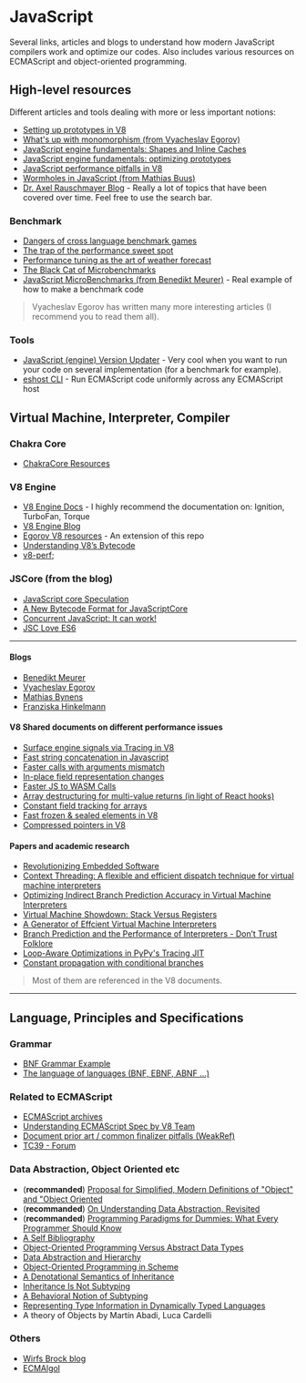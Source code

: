 # JavaScript
Several links, articles and blogs to understand how modern JavaScript compilers work and optimize our codes. Also includes various resources on ECMAScript and object-oriented programming.

## High-level resources
Different articles and tools dealing with more or less important notions:

- [Setting up prototypes in V8](https://medium.com/@tverwaes/setting-up-prototypes-in-v8-ec9c9491dfe2)
- [What's up with monomorphism (from Vyacheslav Egorov)](https://mrale.ph/blog/2015/01/11/whats-up-with-monomorphism.html)
- [JavaScript engine fundamentals: Shapes and Inline Caches](https://mathiasbynens.be/notes/shapes-ics)
- [JavaScript engine fundamentals: optimizing prototypes](https://mathiasbynens.be/notes/prototypes)
- [JavaScript performance pitfalls in V8](https://ponyfoo.com/articles/javascript-performance-pitfalls-v8)
- [Wormholes in JavaScript (from Mathias Buus)](https://www.nearform.com/blog/wormholes-in-javascript/)
- [Dr. Axel Rauschmayer Blog](http://2ality.com/) - Really a lot of topics that have been covered over time. Feel free to use the search bar.

### Benchmark
- [Dangers of cross language benchmark games](https://mrale.ph/blog/2011/05/12/dangers-of-cross-language-benchmark-games.html)
- [The trap of the performance sweet spot](https://mrale.ph/blog/2011/11/05/the-trap-of-the-performance-sweet-spot.html)
- [Performance tuning as the art of weather forecast](https://mrale.ph/blog/2013/04/29/performance-tuning-as-weather-forecast.html)
- [The Black Cat of Microbenchmarks](https://mrale.ph/blog/2014/02/23/the-black-cat-of-microbenchmarks.html)
- [JavaScript MicroBenchmarks (from Benedikt Meurer)](https://github.com/bmeurer/js-micro-benchmarks) - Real example of how to make a benchmark code

> Vyacheslav Egorov has written many more interesting articles (I recommend you to read them all).

### Tools
- [JavaScript (engine) Version Updater](https://github.com/GoogleChromeLabs/jsvu#readme) - Very cool when you want to run your code on several implementation (for a benchmark for example).
- [eshost CLI](https://github.com/bterlson/eshost-cli) - Run ECMAScript code uniformly across any ECMAScript host

## Virtual Machine, Interpreter, Compiler

### Chakra Core

- [ChakraCore Resources](https://github.com/Microsoft/ChakraCore/wiki/Resources)

### V8 Engine

- [V8 Engine Docs](https://v8.dev/docs) - I highly recommend the documentation on: Ignition, TurboFan, Torque
- [V8 Engine Blog](https://v8.dev/blog)
- [Egorov V8 resources](https://mrale.ph/v8/resources.html) - An extension of this repo 
- [Understanding V8’s Bytecode](https://medium.com/dailyjs/understanding-v8s-bytecode-317d46c94775)
- [v8-perf](https://github.com/thlorenz/v8-perf);

### JSCore (from the blog)

- [JavaScript core Speculation](https://webkit.org/blog/10308/speculation-in-javascriptcore/)
- [A New Bytecode Format for JavaScriptCore](https://webkit.org/blog/9329/a-new-bytecode-format-for-javascriptcore/)
- [Concurrent JavaScript: It can work!](https://webkit.org/blog/7846/concurrent-javascript-it-can-work/)
- [JSC Love ES6](https://webkit.org/blog/7536/jsc-loves-es6/)

---

#### Blogs 

- [Benedikt Meurer](https://benediktmeurer.de/)
- [Vyacheslav Egorov](https://mrale.ph/)
- [Mathias Bynens](https://mathiasbynens.be/)
- [Franziska Hinkelmann](https://fhinkel.rocks/)

#### V8 Shared documents on different performance issues

- [Surface engine signals via Tracing in V8](https://docs.google.com/document/d/1xHl4qF2olKtDEPQFkci8g_wF3oTA-NBoJ6z5cpw1PWk/preview)
- [Fast string concatenation in Javascript](https://docs.google.com/document/d/1o-MJPAddpfBfDZCkIHNKbMiM86iDFld7idGbNQLuKIQ/preview)
- [Faster calls with arguments mismatch](https://docs.google.com/document/d/156nh17BpyLNmDmONyC_ZQUbi0h6goNysds2DLXcAzVc/preview)
- [In-place field representation changes](https://docs.google.com/document/d/10CbqmRs-i8Jy0IE3ToEP25_FD8gj2kEHvfd3N0icN3g/preview)
- [Faster JS to WASM Calls](https://docs.google.com/document/d/1sOIGJ5IRbOPqrgN6hqvEOOu44tiyrxDF0o9AHLAovSk/edit)
- [Array destructuring for multi-value returns (in light of React hooks)](https://docs.google.com/document/d/1hWb-lQW4NSG9yRpyyiAA_9Ktytd5lypLnVLhPX9vamE/edit)
- [Constant field tracking for arrays](https://docs.google.com/document/d/1r2GAvdi_wudDS6iRUfdPw0gxWMfV-IX1PqKgwW47FyE/edit)
- [Fast frozen & sealed elements in V8](https://docs.google.com/document/d/1X6zO5F_Zojizn2dmo_ftaOWsY8NltPHUhudBbUzMxnc/preview)
- [Compressed pointers in V8](https://docs.google.com/document/d/10qh2-b4C5OtSg-xLwyZpEI5ZihVBPtn1xwKBbQC26yI/edit#heading=h.x1cv1fi5g42q)

#### Papers and academic research
- [Revolutionizing Embedded Software](http://verdich.dk/kasper/RES.pdf)
- [Context Threading: A flexible and efficient dispatch technique for virtual machine interpreters](http://www.cs.toronto.edu/syslab/pubs/demkea_context.pdf)
- [Optimizing Indirect Branch Prediction Accuracy in Virtual Machine Interpreters](http://www.eecg.toronto.edu/~steffan/carg/readings/optimizing-indirect-branch-prediction.pdf)
- [Virtual Machine Showdown: Stack Versus Registers](https://www.usenix.org/legacy/events/vee05/full_papers/p153-yunhe.pdf)
- [A Generator of Effcient Virtual Machine Interpreters](http://citeseerx.ist.psu.edu/viewdoc/download?doi=10.1.1.16.7676&rep=rep1&type=pdf)
- [Branch Prediction and the Performance of Interpreters - Don’t Trust Folklore](https://hal.inria.fr/hal-00911146/document)
- [Loop-Aware Optimizations in PyPy's Tracing JIT](https://bitbucket.org/pypy/extradoc/src/98f94d389f25/talk/dls2012/licm.pdf)
- [Constant propagation with conditional branches](https://dl.acm.org/citation.cfm?id=103136)

> Most of them are referenced in the V8 documents.

---

## Language, Principles and Specifications

### Grammar
- [BNF Grammar Example](http://www.cs.utsa.edu/~wagner/CS3723/grammar/examples2.html)
- [The language of languages (BNF, EBNF, ABNF ...)](http://matt.might.net/articles/grammars-bnf-ebnf/)

### Related to ECMAScript
- [ECMAScript archives](https://www.ecma-international.org/archive/ecmascript/)
- [Understanding ECMAScript Spec by V8 Team](https://v8.dev/blog/tags/understanding-ecmascript)
- [Document prior art / common finalizer pitfalls (WeakRef)](https://github.com/tc39/proposal-weakrefs/issues/78)
- [TC39 - Forum](https://es.discourse.group/)

### Data Abstraction, Object Oriented etc

- (**recommanded**) [Proposal for Simplified, Modern Definitions of "Object" and "Object Oriented](https://wcook.blogspot.com/2012/07/proposal-for-simplified-modern.html)
- (**recommanded**) [On Understanding Data Abstraction, Revisited](http://www.cs.utexas.edu/~wcook/Drafts/2009/essay.pdf)
- (**recommanded**) [Programming Paradigms for Dummies: What Every Programmer Should Know](https://www.info.ucl.ac.be/~pvr/VanRoyChapter.pdf)
- [A Self Bibliography](https://sites.cs.ucsb.edu/~urs/oocsb/self/papers/papers.html)
- [Object-Oriented Programming Versus Abstract Data Types](http://www.cs.utexas.edu/~wcook/papers/OOPvsADT/CookOOPvsADT90.pdf)
- [Data Abstraction and Hierarchy](https://pdfs.semanticscholar.org/36be/babeb72287ad9490e1ebab84e7225ad6a9e5.pdf)
- [Object-Oriented Programming in Scheme](https://mumble.net/~jar/pubs/oopis.pdf)
- [A Denotational Semantics of Inheritance](https://www.cs.utexas.edu/~wcook/papers/thesis/cook89.pdf)
- [Inheritance Is Not Subtyping](http://www.cs.utexas.edu/~wcook/papers/InheritanceSubtyping90/CookPOPL90.pdf)
- [A Behavioral Notion of Subtyping](https://www.cs.cmu.edu/~wing/publications/LiskovWing94.pdf)
- [Representing Type Information in Dynamically Typed Languages](https://citeseerx.ist.psu.edu/viewdoc/download?doi=10.1.1.39.4394&rep=rep1&type=pdf)
- A theory of Objects by Martín Abadi, Luca Cardelli

### Others

- [Wirfs Brock blog](http://www.wirfs-brock.com/allen/)
- [ECMAlgol](https://www.ecma-international.org/publications/files/ECMA-ST-WITHDRAWN/ECMA-2,%201st%20Edition,%20April%201965.pdf)
